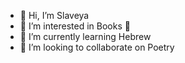 - 👋 Hi, I’m Slaveya
- 👀 I’m interested in Books 🤍
- 🌱 I’m currently learning Hebrew
- 💞️ I’m looking to collaborate on Poetry


<!---
SlaveyaNe/SlaveyaNe is a ✨ special ✨ repository because its `README.md` (this file) appears on your GitHub profile.
You can click the Preview link to take a look at your changes.
--->

